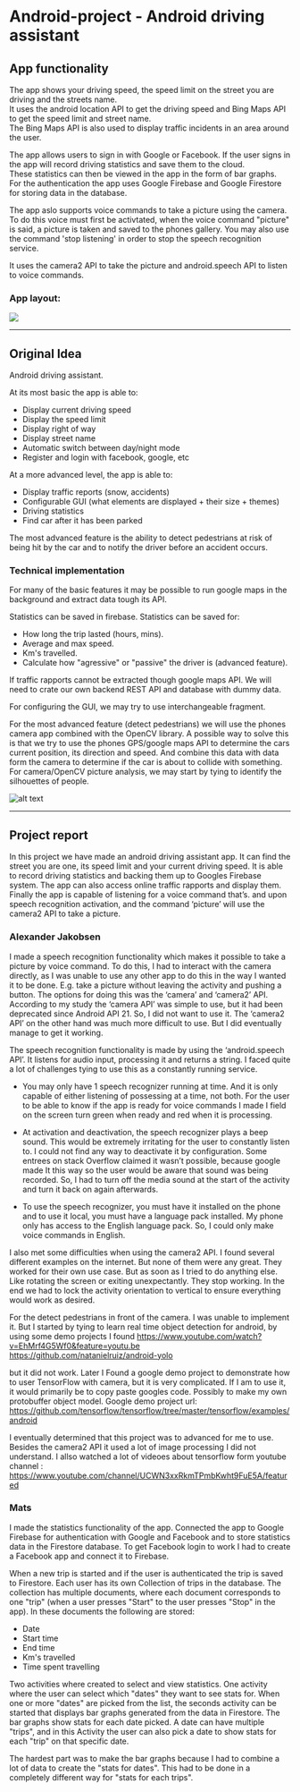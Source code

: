 ﻿# Android-project - Android driving assistant

## App functionality
The app shows your driving speed, the speed limit on the street you are driving and the streets name.    
It uses the android location API to get the driving speed and Bing Maps API to get the speed limit and street name.    
The Bing Maps API is also used to display traffic incidents in an area around the user.

The app allows users to sign in with Google or Facebook. If the user signs in the app will record driving statistics and save them to the cloud.    
These statistics can then be viewed in the app in the form of bar graphs.    
For the authentication the app uses Google Firebase and Google Firestore for storing data in the database. 

The app aslo supports voice commands to take a picture using the camera.  
To do this voice must first be activtated, when the voice command "picture" is said, a picture is taken and saved to the phones gallery. 
You may also use the command 'stop listening' in order to stop the speech recognition service.


It uses the camera2 API to take the picture and android.speech API to listen to voice commands.


### App layout:
![](app.png?raw=true)

*** 
## Original Idea
Android driving assistant. 

At its most basic the app is able to:    
*	Display current driving speed
*	Display the speed limit
*	Display right of way
*	Display street name
*	Automatic switch between day/night mode
* Register and login with facebook, google, etc


At a more advanced level, the app is able to:    
*	Display traffic reports (snow, accidents)
*	Configurable GUI (what elements are displayed + their size + themes)
*	Driving statistics
* Find car after it has been parked

The most advanced feature is the ability to detect pedestrians at risk of being hit by the car and to notify the driver before an accident occurs.
 

### Technical implementation 
For many of the basic features it may be possible to run google maps in the background and extract data tough its API. 

Statistics can be saved in firebase. Statistics can be saved for:    
 * How long the trip lasted (hours, mins).
 * Average and max speed.
 * Km's travelled.
 * Calculate how "agressive" or "passive" the driver is (advanced feature).

If traffic rapports cannot be extracted though google maps API. We will need to crate our own backend REST API and database with dummy data. 

For configuring the GUI, we may try to use interchangeable fragment. 

For the most advanced feature (detect pedestrians) we will use the phones camera app combined with the OpenCV library. A possible way to solve this is that we try to use the phones GPS/google maps API to determine the cars current position, its direction and speed. And combine this data with data form the camera to determine if the car is about to collide with something. For camera/OpenCV picture analysis, we may start by tying to identify the silhouettes of people. 

![alt text](https://github.com/isberg1/Android-project/blob/master/Activity_design_Idea.png "")

***

## Project report
In this project we have made an android driving assistant app. It can find the street you are one, its speed limit and your current driving speed. It is able to record driving statistics and backing them up to Googles Firebase system. The app can also access online traffic rapports and display them. Finally the app is capable of listening for a voice command that’s. and upon speech recognition activation, and the command ‘picture’ will use the camera2 API to take a picture.


### Alexander Jakobsen
I made a speech recognition functionality which makes it possible to take a picture by voice command. To do this, I had to interact with the camera directly, as I was unable to use any other app to do this in the way I wanted it to be done. E.g. take a picture without leaving the activity and pushing a button. 
The options for doing this was the ‘camera’ and ‘camera2’ API. According to my study the ‘camera API’ was simple to use, but it had been deprecated since Android API 21. So, I did not want to use it. The ‘camera2 API’ on the other hand was much more difficult to use. But I did eventually manage to get it working. 

The speech recognition functionality is made by using the ‘android.speech API’. It listens for audio input, processing it and returns a string. I faced quite a lot of challenges tying to use this as a constantly running service. 

* You may only have 1 speech recognizer running at time. And it is only capable of either listening of possessing at a time, not both. For the user to be able to know if the app is ready for voice commands I made I field on the screen turn green when ready and red when it is processing.

* At activation and deactivation, the speech recognizer plays a beep sound. This would be extremely irritating for the user to constantly listen to. I could not find any way to deactivate it by configuration. Some entrees on stack Overflow claimed it wasn’t possible, because google made It this way so the user would be aware that sound was being recorded. So, I had to turn off the media sound at the start of the activity and turn it back on again afterwards. 

* To use the speech recognizer, you must have it installed on the phone and to use it local, you must have a language pack installed. My phone only has access to the English language pack. So, I could only make voice commands in English.

I also met some difficulties when using the camera2 API. I found several different examples on the internet. But none of them were any great. They worked for their own use case. But as soon as I tried to do anything else. Like rotating the screen or exiting unexpectantly. They stop working.  In the end we had to lock the activity orientation to vertical to ensure everything would work as desired. 

For the detect pedestrians in front of the camera. I was unable to implement it. But I started by tying to learn real time object detection for android, by using some demo projects I found 
https://www.youtube.com/watch?v=EhMrf4G5Wf0&feature=youtu.be   
https://github.com/natanielruiz/android-yolo 

but it did not work. Later I Found a google demo project to demonstrate how to user TensorFlow with camera, but it is very complicated. If I am to use it, it would primarily be to copy paste googles code. Possibly to make my own protobuffer object model. 
Google demo project url: 
https://github.com/tensorflow/tensorflow/tree/master/tensorflow/examples/android  

I eventually determined that this project was to advanced for me to use. Besides the camera2 API it used a lot of image processing I did not understand. I allso watched a lot of videoes about tensorflow form youtube channel :
https://www.youtube.com/channel/UCWN3xxRkmTPmbKwht9FuE5A/featured 


### Mats
I made the statistics functionality of the app. Connected the app to Google Firebase for authentication with Google and Facebook and to store statistics data in the Firestore database. To get Facebook login to work I had to create a Facebook app and connect it to Firebase. 

When a new trip is started and if the user is authenticated the trip is saved to Firestore. Each user has its own Collection of trips in the database. The collection has multiple documents, where each document corresponds to one "trip" (when a user presses "Start" to the user presses "Stop" in the app). In these documents the following are stored:    
 * Date
 * Start time
 * End time
 * Km's travelled
 * Time spent travelling

Two activities where created to select and view statistics. One activity where the user can select which "dates" they want to see stats for. When one or more "dates" are picked from the list, the seconds activity can be started that displays bar graphs generated from the data in Firestore. The bar graphs show stats for each date picked. A date can have multiple "trips", and in this Activity the user can also pick a date to show stats for each "trip" on that specific date. 

The hardest part was to make the bar graphs because I had to combine a lot of data to create the "stats for dates". This had to be done in a completely different way for "stats for each trips".

